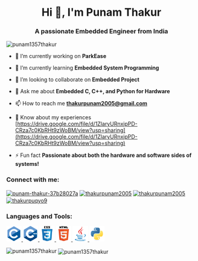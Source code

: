 <h1 align="center">Hi 👋, I'm Punam Thakur</h1>
<h3 align="center">A passionate Embedded Engineer from India</h3>

<p align="left"> <img src="https://komarev.com/ghpvc/?username=punam1357thakur&label=Profile%20views&color=0e75b6&style=flat" alt="punam1357thakur" /> </p>

- 🔭 I’m currently working on **ParkEase**

- 🌱 I’m currently learning **Embedded System Programming**

- 👯 I’m looking to collaborate on **Embedded Project**

- 💬 Ask me about **Embedded C, C++, and Python for Hardware**

- 📫 How to reach me **thakurpunam2005@gmail.com**

- 📄 Know about my experiences [https://drive.google.com/file/d/1ZlaryURnxipPD-CRza7c0KbRHt9zWoBM/view?usp=sharing](https://drive.google.com/file/d/1ZlaryURnxipPD-CRza7c0KbRHt9zWoBM/view?usp=sharing)

- ⚡ Fun fact **Passionate about both the hardware and software sides of systems!**

<h3 align="left">Connect with me:</h3>
<p align="left">
<a href="https://linkedin.com/in/punam-thakur-37b28027a" target="blank"><img align="center" src="https://raw.githubusercontent.com/rahuldkjain/github-profile-readme-generator/master/src/images/icons/Social/linked-in-alt.svg" alt="punam-thakur-37b28027a" height="30" width="40" /></a>
<a href="https://www.hackerrank.com/thakurpunam2005" target="blank"><img align="center" src="https://raw.githubusercontent.com/rahuldkjain/github-profile-readme-generator/master/src/images/icons/Social/hackerrank.svg" alt="thakurpunam2005" height="30" width="40" /></a>
<a href="https://www.leetcode.com/thakurpunam2005" target="blank"><img align="center" src="https://raw.githubusercontent.com/rahuldkjain/github-profile-readme-generator/master/src/images/icons/Social/leet-code.svg" alt="thakurpunam2005" height="30" width="40" /></a>
<a href="https://auth.geeksforgeeks.org/user/thakurpuqyo9" target="blank"><img align="center" src="https://raw.githubusercontent.com/rahuldkjain/github-profile-readme-generator/master/src/images/icons/Social/geeks-for-geeks.svg" alt="thakurpuqyo9" height="30" width="40" /></a>
</p>

<h3 align="left">Languages and Tools:</h3>
<p align="left"> <a href="https://www.cprogramming.com/" target="_blank" rel="noreferrer"> <img src="https://raw.githubusercontent.com/devicons/devicon/master/icons/c/c-original.svg" alt="c" width="40" height="40"/> </a> <a href="https://www.w3schools.com/cpp/" target="_blank" rel="noreferrer"> <img src="https://raw.githubusercontent.com/devicons/devicon/master/icons/cplusplus/cplusplus-original.svg" alt="cplusplus" width="40" height="40"/> </a> <a href="https://www.w3schools.com/css/" target="_blank" rel="noreferrer"> <img src="https://raw.githubusercontent.com/devicons/devicon/master/icons/css3/css3-original-wordmark.svg" alt="css3" width="40" height="40"/> </a> <a href="https://www.w3.org/html/" target="_blank" rel="noreferrer"> <img src="https://raw.githubusercontent.com/devicons/devicon/master/icons/html5/html5-original-wordmark.svg" alt="html5" width="40" height="40"/> </a> <a href="https://www.java.com" target="_blank" rel="noreferrer"> <img src="https://raw.githubusercontent.com/devicons/devicon/master/icons/java/java-original.svg" alt="java" width="40" height="40"/> </a> <a href="https://www.python.org" target="_blank" rel="noreferrer"> <img src="https://raw.githubusercontent.com/devicons/devicon/master/icons/python/python-original.svg" alt="python" width="40" height="40"/> </a> </p>

<p><img align="left" src="https://github-readme-stats.vercel.app/api/top-langs?username=punam1357thakur&show_icons=true&locale=en&layout=compact" alt="punam1357thakur" /></p>

<p>&nbsp;<img align="center" src="https://github-readme-stats.vercel.app/api?username=punam1357thakur&show_icons=true&locale=en" alt="punam1357thakur" /></p>
